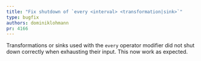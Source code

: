 ```yaml
---
title: "Fix shutdown of `every <interval> <transformation|sink>`"
type: bugfix
authors: dominiklohmann
pr: 4166
---
```


Transformations or sinks used with the `every` operator modifier did not shut
down correctly when exhausting their input. This now work as expected.
